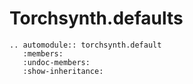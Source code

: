 Torchsynth.defaults
===================

```{eval-rst}
.. automodule:: torchsynth.default
   :members:
   :undoc-members:
   :show-inheritance:
```